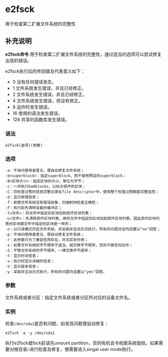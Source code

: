 e2fsck
===

用于检查第二扩展文件系统的完整性

## 补充说明

**e2fsck命令** 用于检查第二扩展文件系统的完整性，通过适当的选项可以尝试修复出现的错误。

e2fsck执行后的传回值及代表意义如下：

*   0 没有任何错误发生。
*   1 文件系统发生错误，并且已经修正。
*   2 文件系统发生错误，并且已经修正。
*   4 文件系统发生错误，但没有修正。
*   8 运作时发生错误。
*   16 使用的语法发生错误。
*   128 共享的函数库发生错误。

### 语法  

```
e2fsck(选项)(参数)
```

### 选项  

```
-a：不询问使用者意见，便自动修复文件系统；
-b<superblock>：指定superblock，而不使用预设的superblock；
-B<区块大小>：指定区块的大小，单位为字节；
-c：一并执行badblocks，以标示损坏的区块；
-C：将检查过程的信息完整记录在file descriptor中，使得整个检查过程都能完整监控；
-d：显示排错信息；
-f：即使文件系统没有错误迹象，仍强制地检查正确性；
-F：执行前先清除设备的缓冲区；
-l<文件>：将文件中指定的区块加到损坏区块列表；
-L<文件>：先清除损坏区块列表，再将文件中指定的区块加到损坏区块列表。因此损坏区块列表的区块跟文件中指定的区块是一样的；
-n：以只读模式开启文件系统，并采取非互动方式执行，所有的问题对话均设置以"no"回答；
-p：不询问使用者意见，便自动修复文件系统；
-r：此参数只为了兼容性而存在，并无实际作用；
-s：如果文件系统的字节顺序不适当，就交换字节顺序，否则不做任何动作；
-S：不管文件系统的字节顺序，一律交换字节顺序；
-t：显示时间信息；
-v：执行时显示详细的信息；
-V：显示版本信息；
-y：采取非互动方式执行，所有的问题均设置以"yes"回答。
```

### 参数  

文件系统或者分区：指定文件系统或者分区所对应的设备文件名。

### 实例  

检查`/dev/sda1`是否有问题，如发现问题便自动修复：

```
e2fsck -a -y /dev/sda1
```

执行e2fsck或fsck前请先umount partition，否则有机会令档案系统毁损。如果需要对根目录`/`进行检查及修复，便需要进入singal user mode执行。


<!-- Linux命令行搜索引擎：https://jaywcjlove.github.io/linux-command/ -->